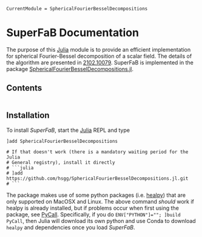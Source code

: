```@meta
CurrentModule = SphericalFourierBesselDecompositions
```

# SuperFaB Documentation

The purpose of this [Julia](https://julialang.org/) module is to provide an
efficient implementation for spherical Fourier-Bessel decomposition of a scalar
field. The details of the algorithm are presented in
[2102.10079](https://arxiv.org/abs/2102.10079). SuperFaB is implemented in the
package
[SphericalFourierBesselDecompositions.jl](https://github.com/hsgg/SphericalFourierBesselDecompositions.jl).


## Contents

```@contents
```


## Installation

To install *SuperFaB*, start the [Julia](https://julialang.org/) REPL and type
```julia
]add SphericalFourierBesselDecompositions
```

```@meta
# If that doesn't work (there is a mandatory waiting period for the Julia
# General registry), install it directly
# ```julia
# ]add https://github.com/hsgg/SphericalFourierBesselDecompositions.jl.git
# ```
```

The package makes use of some python packages (i.e.
[healpy](https://github.com/healpy/healpy)) that are only supported on MacOSX
and Linux. The above command *should* work if healpy is already installed, but
if problems occur when first using the package, see
[PyCall](https://github.com/JuliaPy/PyCall.jl). Specifically, if you do
`ENV["PYTHON"]=""; ]build PyCall`, then Julia will download its own python and
use Conda to download `healpy` and dependencies once you load *SuperFaB*.
